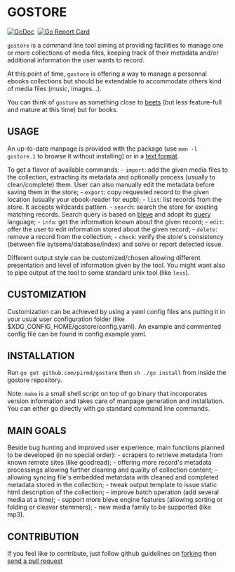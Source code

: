 # GOSTORE

[![GoDoc](https://godoc.org/github.com/pirmd/gostore?status.svg)](https://godoc.org/github.com/pirmd/gostore)&nbsp; 
[![Go Report Card](https://goreportcard.com/badge/github.com/pirmd/gostore)](https://goreportcard.com/report/github.com/pirmd/gostore)&nbsp;

`gostore` is a command line tool aiming at providing facilities to manage one
or more collections of media files, keeping track of their metadata and/or
additional information the user wants to record.

At this point of time, `gostore` is offering a way to manage a personnal ebooks
collections but should be extendable to accommodate others kind of media files
(music, images...).

You can think of `gostore` as something close to [beets](http://beets.io/) (but
less feature-full and mature at this time) but for books.

## USAGE
An up-to-date manpage is provided with the package (use `man -l gostore.1` to
browse it without installing) or in a [text format](./gostore.md).

To get a flavor of available commands:
    - `import`: add the given media files to the collection, extracting its
      metadata and optionally process (usually to clean/complete) them. User
      can also manually edit the metadata before saving them in the store;
    - `export`: copy requested record to the given location (usually your
      ebook-reader for eupb);
    - `list`: list records from the store. It accepts wildcards pattern.
    - `search`: search the store for existing matching records. Search query
      is based on [bleve](https://blevesearch.com/) and adopt its
      [query](https://blevesearch.com/docs/Query-String-Query/) language;
    - `info`: get the information known about the given record;
    - `edit`: offer the user to edit information stored about the given
      record;
    - `delete`: remove a record from the collection;
    - `check`: verify the store's consistency (between file
      sytsems/database/index) and solve or report detected issue.

Different output style can be customized/chosen allowing different
presentation and level of information given by the tool. You might want
also to pipe output of the tool to some standard unix tool (like `less`).

## CUSTOMIZATION
Customization can be achieved by using a yaml config files ans putting it in
your usual user configuration folder (like $XDG_CONFIG_HOME/gostore/config.yaml).
An example and commented config file can be found in config.example.yaml.

## INSTALLATION
Run `go get github.com/pirmd/gostore` then `sh ./go install` from inside the
gostore repository.

Note: `make` is a small shell script on top of go binary that incorporates
version information and takes care of manpage generation and installation.
You can either go directly with go standard command line commands.

## MAIN GOALS
Beside bug hunting and improved user experience, main functions planned to be
developed (in no special order):
    - scrapers to retrieve metadata from known remote sites (like goodread);
    - offering more record's metadata processings allowing further cleaning and
      quality of collection content; 
    - allowing syncing file's embedded metatdata with cleaned and completed
      metadata stored in the collection;
    - tweak output template to issue static html description of the collection;
    - improve batch operation (add several media at a time);
    - support more bleve engine features (allowing sorting or folding or
      cleaver stemmers);
    - new media family to be supported (like mp3).

## CONTRIBUTION
If you feel like to contribute, just follow github guidelines on
[forking](https://help.github.com/articles/fork-a-repo/) then [send a pull
request](https://help.github.com/articles/creating-a-pull-request/)


[modeline]: # ( vim: set fenc=utf-8 spell spl=en: )
